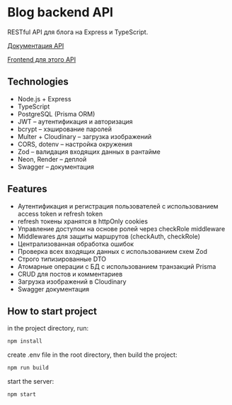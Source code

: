 # Blog backend API

RESTful API для блога на Express и TypeScript.

[Документация API](https://blog-backend-prisma-sv62.onrender.com/api-docs/)

[Frontend для этого API](https://blogaboutit.netlify.app/)

## Technologies

- Node.js + Express
- TypeScript
- PostgreSQL (Prisma ORM)
- JWT – аутентификация и авторизация
- bcrypt – хэширование паролей
- Multer + Cloudinary – загрузка изображений
- CORS, dotenv – настройка окружения
- Zod – валидация входящих данных в рантайме
- Neon, Render – деплой
- Swagger – документация

## Features

- Аутентификация и регистрация пользователей с использованием access token и refresh token
- refresh токены хранятся в httpOnly cookies
- Управление доступом на основе ролей через checkRole middleware
- Middlewares для защиты маршрутов (checkAuth, checkRole)
- Централизованная обработка ошибок
- Проверка всех входящих данных с использованием схем Zod
- Строго типизированные DTO
- Атомарные операции с БД с использованием транзакций Prisma
- CRUD для постов и комментариев
- Загрузка изображений в Cloudinary
- Swagger документация

## How to start project

in the project directory, run:

```bash
npm install
```

create .env file in the root directory, then build the project:

```bash
npm run build
```

start the server:

```bash
npm start
```
